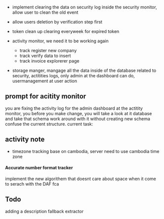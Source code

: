 - implement clearing the data on security log inside the security monitor, allow user to clean the old event
- allow users deletion by verification  step first
- token clean up clearing everyweek for expired token



- activity monitor, we need it to be working again
    + track register new company
    + track verify data to insert
    + track invoice explorerer page
- storage manger, mangage all the data inside of the database related to security, actitities logs, only admin at the dashboard can do, usermanagement at user action


## prompt for acitity monitor
you are fixing the activity log for the admin dashboard at the actitity monitor, you before you make change, you will take a look at it database and take that schema work around with it without creating new schema confuse the current structure. current task: 
## activity note
- timezone tracking base on cambodia, server need to use cambodia time zone 

#### Accurate number format tracker


implement the new algorithem that doesnt care about space when it come to serach with the DAF fca





## Todo
adding a description fallback extractor